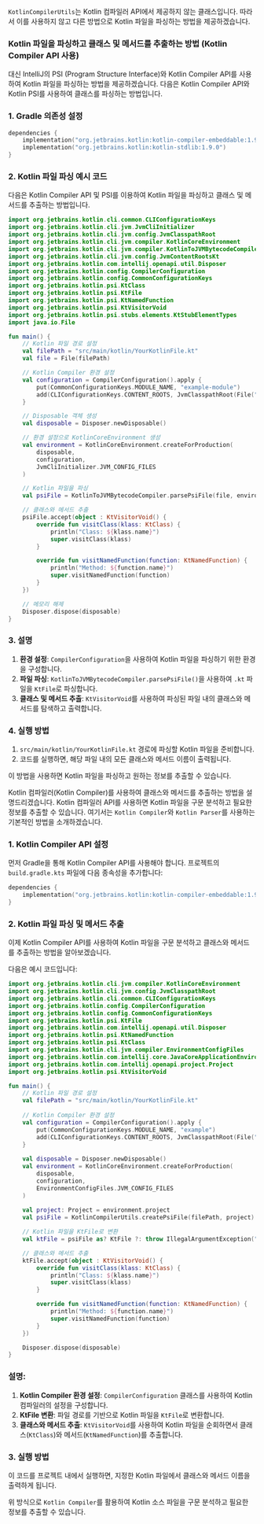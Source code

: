 `KotlinCompilerUtils`는 Kotlin 컴파일러 API에서 제공하지 않는 클래스입니다. 따라서 이를 사용하지 않고 다른 방법으로 Kotlin 파일을 파싱하는 방법을 제공하겠습니다.

### Kotlin 파일을 파싱하고 클래스 및 메서드를 추출하는 방법 (Kotlin Compiler API 사용)

대신 IntelliJ의 PSI (Program Structure Interface)와 Kotlin Compiler API를 사용하여 Kotlin 파일을 파싱하는 방법을 제공하겠습니다. 다음은 Kotlin Compiler API와 Kotlin PSI를 사용하여 클래스를 파싱하는 방법입니다.

### 1. Gradle 의존성 설정

```kotlin
dependencies {
    implementation("org.jetbrains.kotlin:kotlin-compiler-embeddable:1.9.0")
    implementation("org.jetbrains.kotlin:kotlin-stdlib:1.9.0")
}
```

### 2. Kotlin 파일 파싱 예시 코드

다음은 Kotlin Compiler API 및 PSI를 이용하여 Kotlin 파일을 파싱하고 클래스 및 메서드를 추출하는 방법입니다.

```kotlin
import org.jetbrains.kotlin.cli.common.CLIConfigurationKeys
import org.jetbrains.kotlin.cli.jvm.JvmCliInitializer
import org.jetbrains.kotlin.cli.jvm.config.JvmClasspathRoot
import org.jetbrains.kotlin.cli.jvm.compiler.KotlinCoreEnvironment
import org.jetbrains.kotlin.cli.jvm.compiler.KotlinToJVMBytecodeCompiler
import org.jetbrains.kotlin.cli.jvm.config.JvmContentRootsKt
import org.jetbrains.kotlin.com.intellij.openapi.util.Disposer
import org.jetbrains.kotlin.config.CompilerConfiguration
import org.jetbrains.kotlin.config.CommonConfigurationKeys
import org.jetbrains.kotlin.psi.KtClass
import org.jetbrains.kotlin.psi.KtFile
import org.jetbrains.kotlin.psi.KtNamedFunction
import org.jetbrains.kotlin.psi.KtVisitorVoid
import org.jetbrains.kotlin.psi.stubs.elements.KtStubElementTypes
import java.io.File

fun main() {
    // Kotlin 파일 경로 설정
    val filePath = "src/main/kotlin/YourKotlinFile.kt"
    val file = File(filePath)

    // Kotlin Compiler 환경 설정
    val configuration = CompilerConfiguration().apply {
        put(CommonConfigurationKeys.MODULE_NAME, "example-module")
        add(CLIConfigurationKeys.CONTENT_ROOTS, JvmClasspathRoot(File("src/main/kotlin")))
    }

    // Disposable 객체 생성
    val disposable = Disposer.newDisposable()

    // 환경 설정으로 KotlinCoreEnvironment 생성
    val environment = KotlinCoreEnvironment.createForProduction(
        disposable,
        configuration,
        JvmCliInitializer.JVM_CONFIG_FILES
    )

    // Kotlin 파일을 파싱
    val psiFile = KotlinToJVMBytecodeCompiler.parsePsiFile(file, environment) as KtFile

    // 클래스와 메서드 추출
    psiFile.accept(object : KtVisitorVoid() {
        override fun visitClass(klass: KtClass) {
            println("Class: ${klass.name}")
            super.visitClass(klass)
        }

        override fun visitNamedFunction(function: KtNamedFunction) {
            println("Method: ${function.name}")
            super.visitNamedFunction(function)
        }
    })

    // 메모리 해제
    Disposer.dispose(disposable)
}
```

### 3. 설명

1. **환경 설정**: `CompilerConfiguration`을 사용하여 Kotlin 파일을 파싱하기 위한 환경을 구성합니다.
2. **파일 파싱**: `KotlinToJVMBytecodeCompiler.parsePsiFile()`을 사용하여 `.kt` 파일을 `KtFile`로 파싱합니다.
3. **클래스 및 메서드 추출**: `KtVisitorVoid`를 사용하여 파싱된 파일 내의 클래스와 메서드를 탐색하고 출력합니다.

### 4. 실행 방법

1. `src/main/kotlin/YourKotlinFile.kt` 경로에 파싱할 Kotlin 파일을 준비합니다.
2. 코드를 실행하면, 해당 파일 내의 모든 클래스와 메서드 이름이 출력됩니다.

이 방법을 사용하면 Kotlin 파일을 파싱하고 원하는 정보를 추출할 수 있습니다.


Kotlin 컴파일러(Kotlin Compiler)를 사용하여 클래스와 메서드를 추출하는 방법을 설명드리겠습니다. Kotlin 컴파일러 API를 사용하면 Kotlin 파일을 구문 분석하고 필요한 정보를 추출할 수 있습니다. 여기서는 `Kotlin Compiler`와 `Kotlin Parser`를 사용하는 기본적인 방법을 소개하겠습니다.

### 1. Kotlin Compiler API 설정

먼저 Gradle을 통해 Kotlin Compiler API를 사용해야 합니다. 프로젝트의 `build.gradle.kts` 파일에 다음 종속성을 추가합니다:

```kotlin
dependencies {
    implementation("org.jetbrains.kotlin:kotlin-compiler-embeddable:1.9.0")
}
```

### 2. Kotlin 파일 파싱 및 메서드 추출

이제 Kotlin Compiler API를 사용하여 Kotlin 파일을 구문 분석하고 클래스와 메서드를 추출하는 방법을 알아보겠습니다.

다음은 예시 코드입니다:

```kotlin
import org.jetbrains.kotlin.cli.jvm.compiler.KotlinCoreEnvironment
import org.jetbrains.kotlin.cli.jvm.config.JvmClasspathRoot
import org.jetbrains.kotlin.cli.common.CLIConfigurationKeys
import org.jetbrains.kotlin.config.CompilerConfiguration
import org.jetbrains.kotlin.config.CommonConfigurationKeys
import org.jetbrains.kotlin.psi.KtFile
import org.jetbrains.kotlin.com.intellij.openapi.util.Disposer
import org.jetbrains.kotlin.psi.KtNamedFunction
import org.jetbrains.kotlin.psi.KtClass
import org.jetbrains.kotlin.cli.jvm.compiler.EnvironmentConfigFiles
import org.jetbrains.kotlin.com.intellij.core.JavaCoreApplicationEnvironment
import org.jetbrains.kotlin.com.intellij.openapi.project.Project
import org.jetbrains.kotlin.psi.KtVisitorVoid

fun main() {
    // Kotlin 파일 경로 설정
    val filePath = "src/main/kotlin/YourKotlinFile.kt"
    
    // Kotlin Compiler 환경 설정
    val configuration = CompilerConfiguration().apply {
        put(CommonConfigurationKeys.MODULE_NAME, "example")
        add(CLIConfigurationKeys.CONTENT_ROOTS, JvmClasspathRoot(File("path/to/your/classpath")))
    }
    
    val disposable = Disposer.newDisposable()
    val environment = KotlinCoreEnvironment.createForProduction(
        disposable,
        configuration,
        EnvironmentConfigFiles.JVM_CONFIG_FILES
    )
    
    val project: Project = environment.project
    val psiFile = KotlinCompilerUtils.createPsiFile(filePath, project)

    // Kotlin 파일을 KtFile로 변환
    val ktFile = psiFile as? KtFile ?: throw IllegalArgumentException("Invalid Kotlin file")

    // 클래스와 메서드 추출
    ktFile.accept(object : KtVisitorVoid() {
        override fun visitClass(klass: KtClass) {
            println("Class: ${klass.name}")
            super.visitClass(klass)
        }

        override fun visitNamedFunction(function: KtNamedFunction) {
            println("Method: ${function.name}")
            super.visitNamedFunction(function)
        }
    })

    Disposer.dispose(disposable)
}
```

### 설명:

1. **Kotlin Compiler 환경 설정**: `CompilerConfiguration` 클래스를 사용하여 Kotlin 컴파일러의 설정을 구성합니다.
2. **KtFile 변환**: 파일 경로를 기반으로 Kotlin 파일을 `KtFile`로 변환합니다.
3. **클래스와 메서드 추출**: `KtVisitorVoid`를 사용하여 Kotlin 파일을 순회하면서 클래스(`KtClass`)와 메서드(`KtNamedFunction`)를 추출합니다.

### 3. 실행 방법

이 코드를 프로젝트 내에서 실행하면, 지정한 Kotlin 파일에서 클래스와 메서드 이름을 출력하게 됩니다. 

위 방식으로 `Kotlin Compiler`를 활용하여 Kotlin 소스 파일을 구문 분석하고 필요한 정보를 추출할 수 있습니다.
